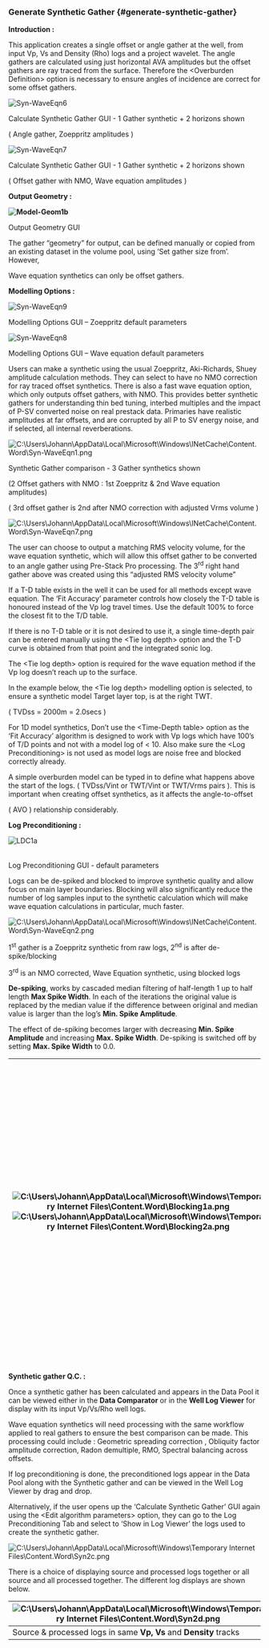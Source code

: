 ### Generate Synthetic Gather {#generate-synthetic-gather}

**Introduction :**

This application creates a single offset or angle gather at the well, from input Vp, Vs and Density (Rho) logs and a project wavelet. The angle gathers are calculated using just horizontal AVA amplitudes but the offset gathers are ray traced from the surface. Therefore the &lt;Overburden Definition&gt; option is necessary to ensure angles of incidence are correct for some offset gathers.

![Syn-WaveEqn6](C:\Temp\Gitbook3\export\assets\syn-waveeqn6.png)

Calculate Synthetic Gather GUI - 1 Gather synthetic + 2 horizons shown

( Angle gather, Zoeppritz amplitudes )

![Syn-WaveEqn7](C:\Temp\Gitbook3\export\assets\syn-waveeqn7.png)

Calculate Synthetic Gather GUI - 1 Gather synthetic + 2 horizons shown

( Offset gather with NMO, Wave equation amplitudes )

**Output Geometry :**

**![Model-Geom1b](C:\Temp\Gitbook3\export\assets\model-geom1b.png)**

Output Geometry GUI

The gather “geometry” for output, can be defined manually or copied from an existing dataset in the volume pool, using ‘Set gather size from’. However,

Wave equation synthetics can only be offset gathers.

**Modelling Options :**

![Syn-WaveEqn9](C:\Temp\Gitbook3\export\assets\syn-waveeqn9.png)

Modelling Options GUI – Zoeppritz default parameters

![Syn-WaveEqn8](C:\Temp\Gitbook3\export\assets\syn-waveeqn8.png)

Modelling Options GUI – Wave equation default parameters

Users can make a synthetic using the usual Zoeppritz, Aki-Richards, Shuey amplitude calculation methods. They can select to have no NMO correction for ray traced offset synthetics. There is also a fast wave equation option, which only outputs offset gathers, with NMO. This provides better synthetic gathers for understanding thin bed tuning, interbed multiples and the impact of P-SV converted noise on real prestack data. Primaries have realistic amplitudes at far offsets, and are corrupted by all P to SV energy noise, and if selected, all internal reverberations.

![C:\Users\Johann\AppData\Local\Microsoft\Windows\INetCache\Content.Word\Syn-WaveEqn1.png](C:\Temp\Gitbook3\export\assets\cusersjohannappdatalocalmicro.png)

Synthetic Gather comparison - 3 Gather synthetics shown

(2 Offset gathers with NMO : 1st Zoeppritz &amp; 2nd Wave equation amplitudes)

( 3rd offset gather is 2nd after NMO correction with adjusted Vrms volume )

![C:\Users\Johann\AppData\Local\Microsoft\Windows\INetCache\Content.Word\Syn-WaveEqn7.png](C:\Temp\Gitbook3\export\assets\cusersjohannappdatalocalmicro.png)

The user can choose to output a matching RMS velocity volume, for the wave equation synthetic, which will allow this offset gather to be converted to an angle gather using Pre-Stack Pro processing. The 3<sup>rd</sup> right hand gather above was created using this “adjusted RMS velocity volume”

If a T-D table exists in the well it can be used for all methods except wave equation. The ‘Fit Accuracy’ parameter controls how closely the T-D table is honoured instead of the Vp log travel times. Use the default 100% to force the closest fit to the T/D table.

If there is no T-D table or it is not desired to use it, a single time-depth pair can be entered manually using the &lt;Tie log depth&gt; option and the T-D curve is obtained from that point and the integrated sonic log.

The &lt;Tie log depth&gt; option is required for the wave equation method if the Vp log doesn’t reach up to the surface.

In the example below, the &lt;Tie log depth&gt; modelling option is selected, to ensure a synthetic model Target layer top, is at the right TWT.

( TVDss = 2000m = 2.0secs )

For 1D model synthetics, Don’t use the &lt;Time-Depth table&gt; option as the ‘Fit Accuracy’ algorithm is designed to work with Vp logs which have 100’s of T/D points and not with a model log of &lt; 10\. Also make sure the &lt;Log Preconditioning&gt; is not used as model logs are noise free and blocked correctly already.

A simple overburden model can be typed in to define what happens above the start of the logs. ( TVDss/Vint or TWT/Vint or TWT/Vrms pairs ). This is important when creating offset synthetics, as it affects the angle-to-offset

( AVO ) relationship considerably.

**Log Preconditioning :**

![LDC1a](C:\Temp\Gitbook3\export\assets\ldc1a.png)

|  |  |
| --- | --- |

Log Preconditioning GUI - default parameters

Logs can be de-spiked and blocked to improve synthetic quality and allow focus on main layer boundaries. Blocking will also significantly reduce the number of log samples input to the synthetic calculation which will make wave equation calculations in particular, much faster.

![C:\Users\Johann\AppData\Local\Microsoft\Windows\INetCache\Content.Word\Syn-WaveEqn2.png](C:\Temp\Gitbook3\export\assets\cusersjohannappdatalocalmicro.png)

1<sup>st</sup> gather is a Zoeppritz synthetic from raw logs, 2<sup>nd</sup> is after de-spike/blocking

3<sup>rd</sup> is an NMO corrected, Wave Equation synthetic, using blocked logs

**De-spiking**, works by cascaded median filtering of half-length 1 up to half length **Max Spike Width**. In each of the iterations the original value is replaced by the median value if the difference between original and median value is larger than the log’s **Min. Spike Amplitude**.

The effect of de-spiking becomes larger with decreasing **Min. Spike Amplitude** and increasing **Max. Spike Width**. De-spiking is switched off by setting **Max. Spike Width** to 0.0\.

| ![C:\Users\Johann\AppData\Local\Microsoft\Windows\Temporary Internet Files\Content.Word\Blocking1a.png](C:\Temp\Gitbook3\export\assets\cusersjohannappdatalocalmicro.png)![C:\Users\Johann\AppData\Local\Microsoft\Windows\Temporary Internet Files\Content.Word\Blocking2a.png](C:\Temp\Gitbook3\export\assets\cusersjohannappdatalocalmicro.png) | **Blocking,** works by replacing values by the average of all values inside a block; a block being defined by a series of log values for which the values do not differ by more than the **Blocking Rel.jump** (a fraction of 1). |
| --- | --- |

**Synthetic gather Q.C. :**

Once a synthetic gather has been calculated and appears in the Data Pool it can be viewed either in the **Data Comparator** or in the **Well Log Viewer** for display with its input Vp/Vs/Rho well logs.

Wave equation synthetics will need processing with the same workflow applied to real gathers to ensure the best comparison can be made. This processing could include : Geometric spreading correction , Obliquity factor amplitude correction, Radon demultiple, RMO, Spectral balancing across offsets.

If log preconditioning is done, the preconditioned logs appear in the Data Pool along with the Synthetic gather and can be viewed in the Well Log Viewer by drag and drop.

Alternatively, if the user opens up the ‘Calculate Synthetic Gather’ GUI again using the &lt;Edit algorithm parameters&gt; option, they can go to the Log Preconditioning Tab and select to ‘Show in Log Viewer’ the logs used to create the synthetic gather.

![C:\Users\Johann\AppData\Local\Microsoft\Windows\Temporary Internet Files\Content.Word\Syn2c.png](C:\Temp\Gitbook3\export\assets\cusersjohannappdatalocalmicro.png)

There is a choice of displaying source and processed logs together or all source and all processed together. The different log displays are shown below.

| ![C:\Users\Johann\AppData\Local\Microsoft\Windows\Temporary Internet Files\Content.Word\Syn2d.png](C:\Temp\Gitbook3\export\assets\cusersjohannappdatalocalmicro.png) | ![C:\Users\Johann\AppData\Local\Microsoft\Windows\Temporary Internet Files\Content.Word\Syn3.png](C:\Temp\Gitbook3\export\assets\cusersjohannappdatalocalmicro.png) |
| --- | --- |
| Source &amp; processed logs in same **Vp, Vs** and **Density** tracks | All logs together in **source** and **processed** tracks |